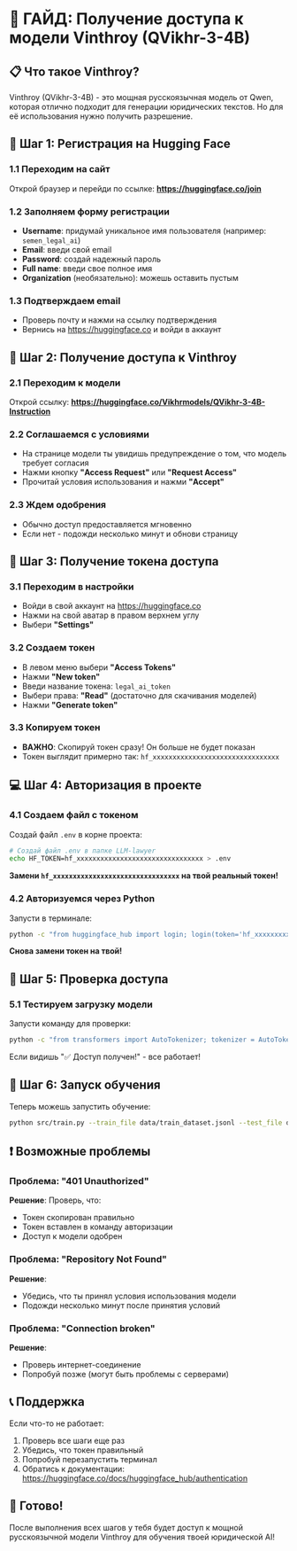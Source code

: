 # 🚀 ГАЙД: Получение доступа к модели Vinthroy (QVikhr-3-4B)

## 📋 Что такое Vinthroy?
Vinthroy (QVikhr-3-4B) - это мощная русскоязычная модель от Qwen, которая отлично подходит для генерации юридических текстов. Но для её использования нужно получить разрешение.

## 🔐 Шаг 1: Регистрация на Hugging Face

### 1.1 Переходим на сайт
Открой браузер и перейди по ссылке: **https://huggingface.co/join**

### 1.2 Заполняем форму регистрации
- **Username**: придумай уникальное имя пользователя (например: `semen_legal_ai`)
- **Email**: введи свой email
- **Password**: создай надежный пароль
- **Full name**: введи свое полное имя
- **Organization** (необязательно): можешь оставить пустым

### 1.3 Подтверждаем email
- Проверь почту и нажми на ссылку подтверждения
- Вернись на https://huggingface.co и войди в аккаунт

## 🎯 Шаг 2: Получение доступа к Vinthroy

### 2.1 Переходим к модели
Открой ссылку: **https://huggingface.co/Vikhrmodels/QVikhr-3-4B-Instruction**

### 2.2 Соглашаемся с условиями
- На странице модели ты увидишь предупреждение о том, что модель требует согласия
- Нажми кнопку **"Access Request"** или **"Request Access"**
- Прочитай условия использования и нажми **"Accept"**

### 2.3 Ждем одобрения
- Обычно доступ предоставляется мгновенно
- Если нет - подожди несколько минут и обнови страницу

## 🔑 Шаг 3: Получение токена доступа

### 3.1 Переходим в настройки
- Войди в свой аккаунт на https://huggingface.co
- Нажми на свой аватар в правом верхнем углу
- Выбери **"Settings"**

### 3.2 Создаем токен
- В левом меню выбери **"Access Tokens"**
- Нажми **"New token"**
- Введи название токена: `legal_ai_token`
- Выбери права: **"Read"** (достаточно для скачивания моделей)
- Нажми **"Generate token"**

### 3.3 Копируем токен
- **ВАЖНО**: Скопируй токен сразу! Он больше не будет показан
- Токен выглядит примерно так: `hf_xxxxxxxxxxxxxxxxxxxxxxxxxxxxxxxx`

## 💻 Шаг 4: Авторизация в проекте

### 4.1 Создаем файл с токеном
Создай файл `.env` в корне проекта:

```bash
# Создай файл .env в папке LLM-lawyer
echo HF_TOKEN=hf_xxxxxxxxxxxxxxxxxxxxxxxxxxxxxxxx > .env
```

**Замени `hf_xxxxxxxxxxxxxxxxxxxxxxxxxxxxxxxx` на твой реальный токен!**

### 4.2 Авторизуемся через Python
Запусти в терминале:

```bash
python -c "from huggingface_hub import login; login(token='hf_xxxxxxxxxxxxxxxxxxxxxxxxxxxxxxxx')"
```

**Снова замени токен на твой!**

## 🧪 Шаг 5: Проверка доступа

### 5.1 Тестируем загрузку модели
Запусти команду для проверки:

```bash
python -c "from transformers import AutoTokenizer; tokenizer = AutoTokenizer.from_pretrained('Qwen/QVikhr-3-4B'); print('✅ Доступ получен!')"
```

Если видишь "✅ Доступ получен!" - все работает!

## 🚀 Шаг 6: Запуск обучения

Теперь можешь запустить обучение:

```bash
python src/train.py --train_file data/train_dataset.jsonl --test_file data/train_dataset_test.jsonl --output_dir models/legal_model --epochs 3 --batch_size 1
```

## ❗ Возможные проблемы

### Проблема: "401 Unauthorized"
**Решение**: Проверь, что:
- Токен скопирован правильно
- Токен вставлен в команду авторизации
- Доступ к модели одобрен

### Проблема: "Repository Not Found"
**Решение**: 
- Убедись, что ты принял условия использования модели
- Подожди несколько минут после принятия условий

### Проблема: "Connection broken"
**Решение**:
- Проверь интернет-соединение
- Попробуй позже (могут быть проблемы с серверами)

## 📞 Поддержка

Если что-то не работает:
1. Проверь все шаги еще раз
2. Убедись, что токен правильный
3. Попробуй перезапустить терминал
4. Обратись к документации: https://huggingface.co/docs/huggingface_hub/authentication

## 🎉 Готово!

После выполнения всех шагов у тебя будет доступ к мощной русскоязычной модели Vinthroy для обучения твоей юридической AI! 